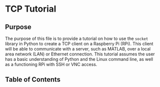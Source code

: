 # TCP Tutorial
## Purpose
The purpose of this file is to provide a tutorial on how to use the `socket` library in Python to create a TCP client on a Raspberry Pi (RPi). This client will be able to communicate with a server, such as MATLAB, over a local area network (LAN) or Ethernet connection. This tutorial assumes the user has a basic understanding of Python and the Linux command line, as well as a functioning RPi with SSH or VNC access.

## Table of Contents
